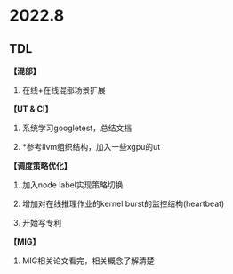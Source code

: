 # 2022.8

## TDL

**【混部】**

1. 在线+在线混部场景扩展

**【UT & CI】**

1. 系统学习googletest，总结文档

2. *参考llvm组织结构，加入一些xgpu的ut

**【调度策略优化】**

1. 加入node label实现策略切换

2. 增加对在线推理作业的kernel burst的监控结构(heartbeat)

3. 开始写专利

**【MIG】**

1. MIG相关论文看完，相关概念了解清楚
